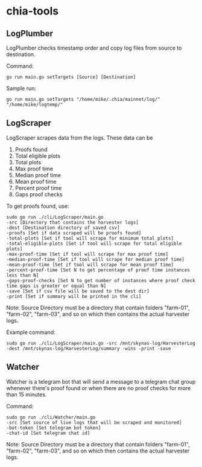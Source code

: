 # chia-tools

## LogPlumber  
LogPlumber checks timestamp order and copy log files from source to destination.

Command:
```
go run main.go setTargets [Source] [Destination]
```

Sample run: 
```
go run main.go setTargets "/home/mike/.chia/mainnet/log/" "/home/mike/logtemp/"
```

## LogScraper
LogScraper scrapes data from the logs. These data can be
1. Proofs found
2. Total eligible plots
3. Total plots
4. Max proof time
5. Median proof time
6. Mean proof time
7. Percent proof time
8. Gaps proof checks

To get proofs found, use:
```
sudo go run ./cli/LogScraper/main.go 
-src [Directory that contains the harvester logs] 
-dest [Destination directory of saved csv] 
-proofs [Set if data scraped will be proofs found] 
-total-plots [Set if tool will scrape for minimum total plots]
-total-eligible-plots [Set if tool will scrape for total eligible plots]
-max-proof-time [Set if tool will scrape for max proof time]
-median-proof-time [Set if tool will scrape for median proof time]
-mean-proof-time [Set if tool will scrape for mean proof time]
-percent-proof-time [Set N to get percentage of proof time instances less than N]
-gaps-proof-checks [Set N to get number of instances where proof check time gaps is greater or equal than N]
-save [Set if csv file will be saved to the dest dir] 
-print [Set if summary will be printed in the cli]
```
Note:
Source Directory must be a directory that contain folders "farm-01", "farm-02", "farm-03", and so on which then contains the actual harvester logs.

Example command:
```
sudo go run ./cli/LogScraper/main.go -src /mnt/skynas-log/HarvesterLog -dest /mnt/skynas-log/HarvesterLog/summary -wins -print -save
```

## Watcher
Watcher is a telegram bot that will send a message to a telegram chat group whenever there's proof found or when there are no proof checks for more than 15 minutes.

Command:
```
sudo go run ./cli/Watcher/main.go 
-src [Set source of live logs that will be scraped and monitored]
-bot-token [Set telegram bot token]
-chat-id [Set telegram chat id]
```
Note:
Source Directory must be a directory that contain folders "farm-01", "farm-02", "farm-03", and so on which then contains the actual harvester logs.

